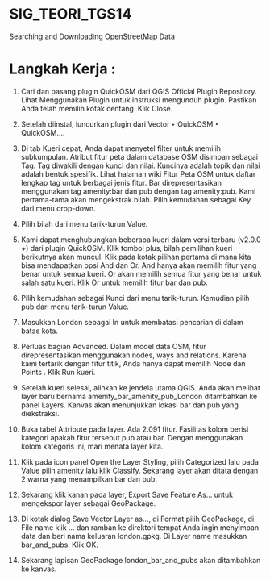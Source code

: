 # SIG_TEORI_TGS14
 Searching and Downloading OpenStreetMap Data
# Langkah Kerja :

1. Cari dan pasang plugin QuickOSM dari QGIS Official Plugin Repository. Lihat Menggunakan Plugin untuk instruksi mengunduh plugin. Pastikan Anda telah memilih kotak centang. Klik Close.

2. Setelah diinstal, luncurkan plugin dari Vector ‣ QuickOSM ‣ QuickOSM….

3. Di tab Kueri cepat, Anda dapat menyetel filter untuk memilih subkumpulan. Atribut fitur peta dalam database OSM disimpan sebagai Tag. Tag diwakili dengan kunci dan nilai. Kuncinya adalah topik dan nilai adalah bentuk spesifik. Lihat halaman wiki Fitur Peta OSM untuk daftar lengkap tag untuk berbagai jenis fitur. Bar direpresentasikan menggunakan tag amenity:bar dan pub dengan tag amenity:pub. Kami pertama-tama akan mengekstrak bilah. Pilih kemudahan sebagai Key dari menu drop-down.

4. Pilih bilah dari menu tarik-turun Value.

5. Kami dapat menghubungkan beberapa kueri dalam versi terbaru (v2.0.0 +) dari plugin QuickOSM. Klik tombol plus, bilah pemilihan kueri berikutnya akan muncul. Klik pada kotak pilihan pertama di mana kita bisa mendapatkan opsi And dan Or. And hanya akan memilih fitur yang benar untuk semua kueri. Or akan memilih semua fitur yang benar untuk salah satu kueri. Klik Or untuk memilih fitur bar dan pub.

6. Pilih kemudahan sebagai Kunci dari menu tarik-turun. Kemudian pilih pub dari menu tarik-turun Value.

7. Masukkan London sebagai In untuk membatasi pencarian di dalam batas kota.

8. Perluas bagian Advanced. Dalam model data OSM, fitur direpresentasikan menggunakan nodes, ways and relations. Karena kami tertarik dengan fitur titik, Anda hanya dapat memilih Node dan Points . Klik Run kueri.

9. Setelah kueri selesai, alihkan ke jendela utama QGIS. Anda akan melihat layer baru bernama amenity_bar_amenity_pub_London ditambahkan ke panel Layers. Kanvas akan menunjukkan lokasi bar dan pub yang diekstraksi.

10. Buka tabel Attribute pada layer. Ada 2.091 fitur. Fasilitas kolom berisi kategori apakah fitur tersebut pub atau bar. Dengan menggunakan kolom kategoris ini, mari menata layer kita.

11. Klik pada icon panel Open the Layer Styling, pilih Categorized lalu pada Value pilih amenity lalu klik Classify. Sekarang layer akan ditata dengan 2 warna yang menampilkan bar dan pub.

12. Sekarang klik kanan pada layer, Export Save Feature As… untuk mengekspor layer sebagai GeoPackage.

13. Di kotak dialog Save Vector Layer as…, di Format pilih GeoPackage, di File name klik ... dan ramban ke direktori tempat Anda ingin menyimpan data dan beri nama keluaran london.gpkg. Di Layer name masukkan bar_and_pubs. Klik OK.

14. Sekarang lapisan GeoPackage london_bar_and_pubs akan ditambahkan ke kanvas.
